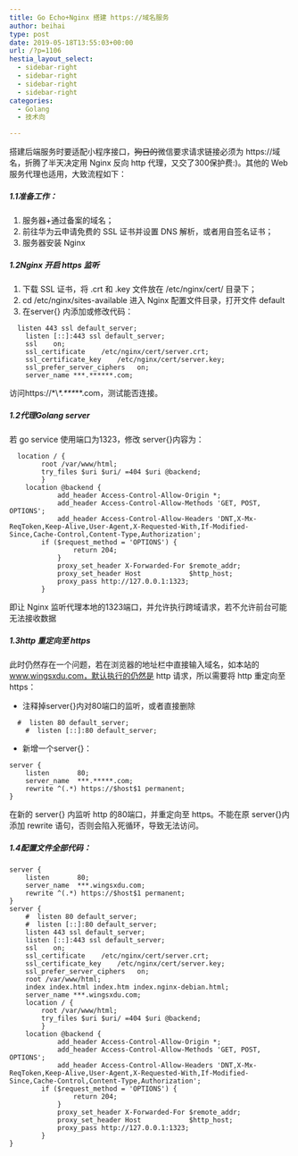 ```yaml
---
title: Go Echo+Nginx 搭建 https://域名服务
author: beihai
type: post
date: 2019-05-18T13:55:03+00:00
url: /?p=1106
hestia_layout_select:
  - sidebar-right
  - sidebar-right
  - sidebar-right
  - sidebar-right
categories:
  - Golang
  - 技术向

---
```

搭建后端服务时要适配小程序接口，<del>狗日的</del>微信要求请求链接必须为 https://域名，折腾了半天决定用 Nginx 反向 http 代理，又交了300保护费:)。其他的 Web 服务代理也适用，大致流程如下：

##### 1.1准备工作：

  1. 服务器+通过备案的域名；
  2. 前往华为云申请免费的 SSL 证书并设置 DNS 解析，或者用自签名证书；
  3. 服务器安装 Nginx

##### 1.2Nginx 开启 https 监听

  1. 下载 SSL 证书，将 .crt 和 .key 文件放在 /etc/nginx/cert/ 目录下；
  2. cd /etc/nginx/sites-available 进入 Nginx 配置文件目录，打开文件 default
  3. 在server{} 内添加或修改代码：

<pre class="pure-highlightjs"><code class="nginx">	listen 443 ssl default_server;
	listen [::]:443 ssl default_server;
	ssl    on;
	ssl_certificate    /etc/nginx/cert/server.crt;
	ssl_certificate_key    /etc/nginx/cert/server.key;
	ssl_prefer_server_ciphers	on;
	server_name ***.******.com;</code></pre>

访问https://\*\\*\*.\*\*\****.com，测试能否连接。

##### 1.2代理Golang server

若 go service 使用端口为1323，修改 server{}内容为：

<pre class="pure-highlightjs"><code class="nginx">	location / {
		root /var/www/html;
		try_files $uri $uri/ =404 $uri @backend;
 		}
   	location @backend {
    		add_header Access-Control-Allow-Origin *;
    		add_header Access-Control-Allow-Methods 'GET, POST, OPTIONS';
    		add_header Access-Control-Allow-Headers 'DNT,X-Mx-ReqToken,Keep-Alive,User-Agent,X-Requested-With,If-Modified-Since,Cache-Control,Content-Type,Authorization';
		if ($request_method = 'OPTIONS') {
        		return 204;
    		}
        	proxy_set_header X-Forwarded-For $remote_addr;
       		proxy_set_header Host            $http_host;
        	proxy_pass http://127.0.0.1:1323;
    	}</code></pre>

即让 Nginx 监听代理本地的1323端口，并允许执行跨域请求，若不允许前台可能无法接收数据

##### 1.3http 重定向至 https

此时仍然存在一个问题，若在浏览器的地址栏中直接输入域名，如本站的 www.wingsxdu.com，默认执行的仍然是 http 请求，所以需要将 http 重定向至 https：

  * 注释掉server{}内对80端口的监听，或者直接删除

<pre class="pure-highlightjs"><code class="nginx">	#  listen 80 default_server;
	#  listen [::]:80 default_server;</code></pre>

  * 新增一个server{}：

<pre class="pure-highlightjs"><code class="nginx">server {
    listen       80;
    server_name  ***.*****.com;
    rewrite ^(.*) https://$host$1 permanent;
}</code></pre>

在新的 server{} 内监听 http 的80端口，并重定向至 https。不能在原 server{}内添加 rewrite 语句，否则会陷入死循环，导致无法访问。

##### 1.4配置文件全部代码：

<pre class="pure-highlightjs"><code class="nginx">server {
    listen       80;
    server_name  ***.wingsxdu.com;
    rewrite ^(.*) https://$host$1 permanent;
}
server {
	#  listen 80 default_server;
	#  listen [::]:80 default_server;
	listen 443 ssl default_server;
	listen [::]:443 ssl default_server;
	ssl    on;
	ssl_certificate    /etc/nginx/cert/server.crt;
	ssl_certificate_key    /etc/nginx/cert/server.key;
	ssl_prefer_server_ciphers	on;
	root /var/www/html;
	index index.html index.htm index.nginx-debian.html;
	server_name ***.wingsxdu.com;
	location / {
		root /var/www/html;
		try_files $uri $uri/ =404 $uri @backend;
 		}
   	location @backend {
    		add_header Access-Control-Allow-Origin *;
    		add_header Access-Control-Allow-Methods 'GET, POST, OPTIONS';
    		add_header Access-Control-Allow-Headers 'DNT,X-Mx-ReqToken,Keep-Alive,User-Agent,X-Requested-With,If-Modified-Since,Cache-Control,Content-Type,Authorization';
		if ($request_method = 'OPTIONS') {
        		return 204;
    		}
        	proxy_set_header X-Forwarded-For $remote_addr;
       		proxy_set_header Host            $http_host;
        	proxy_pass http://127.0.0.1:1323;
    	}
}</code></pre>